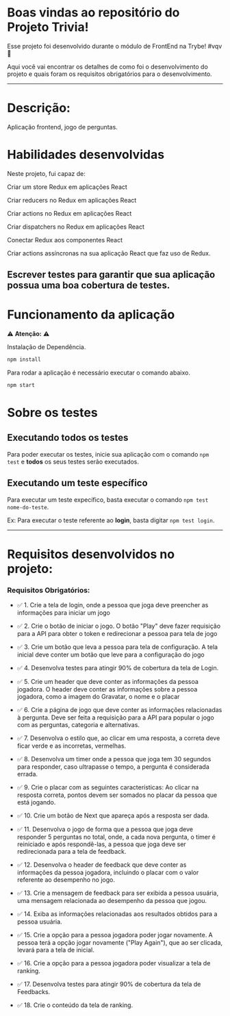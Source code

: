 # Boas vindas ao repositório do Projeto Trivia!

Esse projeto foi desenvolvido durante o módulo de FrontEnd na Trybe! #vqv 🚀

Aqui você vai encontrar os detalhes de como foi o desenvolvimento do projeto e quais foram os requisitos obrigatórios para o desenvolvimento.

---
# Descrição:
 Aplicação frontend, jogo de perguntas.

# Habilidades desenvolvidas

Neste projeto, fui capaz de:

Criar um store Redux em aplicações React

Criar reducers no Redux em aplicações React

Criar actions no Redux em aplicações React

Criar dispatchers no Redux em aplicações React

Conectar Redux aos componentes React

Criar actions assíncronas na sua aplicação React que faz uso de Redux.

Escrever testes para garantir que sua aplicação possua uma boa cobertura de testes.
---

# Funcionamento da aplicação

⚠ **Atenção:** ⚠

Instalação de Dependência.
```sh
npm install
```
Para rodar a aplicação é necessário executar o comando abaixo.
```sh
npm start
```
# Sobre os testes
## Executando todos os testes

Para poder executar os testes, inicie sua aplicação com o comando `npm test` e **todos** os seus testes serão executados.

## Executando um teste específico

Para executar um teste expecífico, basta executar o comando `npm test nome-do-teste`.

Ex: Para executar o teste referente ao **login**, basta digitar `npm test login`.

---
# Requisitos desenvolvidos no projeto:
### Requisitos Obrigatórios:

- ✅ 1. Crie a tela de login, onde a pessoa que joga deve preencher as informações para iniciar um jogo
- ✅ 2. Crie o botão de iniciar o jogo.  O botão "Play" deve fazer requisição para a API para obter o token e redirecionar a pessoa para tela de jogo

- ✅ 3. Crie um botão que leva a pessoa para tela de configuração.  A tela inicial deve conter um botão que leve para a configuração do jogo

- ✅ 4. Desenvolva testes para atingir 90% de cobertura da tela de Login.

- ✅ 5. Crie um header que deve conter as informações da pessoa jogadora. O header deve conter as informações sobre a pessoa jogadora, como a imagem do Gravatar, o nome e o placar
- ✅ 6. Crie a página de jogo que deve conter as informações relacionadas à pergunta. Deve ser feita a requisição para a API para popular o jogo com as perguntas, categoria e alternativas.
- ✅ 7. Desenvolva o estilo que, ao clicar em uma resposta, a correta deve ficar verde e as incorretas, vermelhas.
- ✅ 8. Desenvolva um timer onde a pessoa que joga tem 30 segundos para responder, caso ultrapasse o tempo, a pergunta é considerada errada.
- ✅ 9. Crie o placar com as seguintes características: Ao clicar na resposta correta, pontos devem ser somados no placar da pessoa que está jogando.
- ✅ 10. Crie um botão de Next que apareça após a resposta ser dada. 
- ✅ 11. Desenvolva o jogo de forma que a pessoa que joga deve responder 5 perguntas no total,  onde, a cada nova pergunta, o timer é reiniciado e após respondê-las, a pessoa que joga deve ser redirecionada para a tela de feedback.
- ✅ 12. Desenvolva o header de feedback que deve conter as informações da pessoa jogadora, incluindo o placar com o valor referente ao desempenho no jogo.
- ✅ 13. Crie a mensagem de feedback para ser exibida a pessoa usuária, uma mensagem relacionada ao desempenho da pessoa que jogou.
- ✅ 14. Exiba as informações relacionadas aos resultados obtidos para a pessoa usuária.
- ✅ 15. Crie a opção para a pessoa jogadora poder jogar novamente. A pessoa terá a opção jogar novamente ("Play Again"), que ao ser clicada, levará para a tela de inicial.
- ✅ 16. Crie a opção para a pessoa jogadora poder visualizar a tela de ranking.
- ✅ 17. Desenvolva testes para atingir 90% de cobertura da tela de Feedbacks.
- ✅ 18. Crie o conteúdo da tela de ranking.
